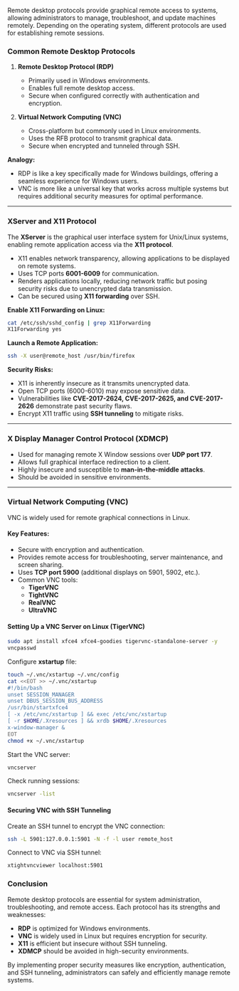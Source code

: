 Remote desktop protocols provide graphical remote access to systems, allowing administrators to manage, troubleshoot, and update machines remotely. Depending on the operating system, different protocols are used for establishing remote sessions.

### **Common Remote Desktop Protocols**

1. **Remote Desktop Protocol (RDP)**
    
    - Primarily used in Windows environments.
    - Enables full remote desktop access.
    - Secure when configured correctly with authentication and encryption.
2. **Virtual Network Computing (VNC)**
    
    - Cross-platform but commonly used in Linux environments.
    - Uses the RFB protocol to transmit graphical data.
    - Secure when encrypted and tunneled through SSH.

**Analogy:**

- RDP is like a key specifically made for Windows buildings, offering a seamless experience for Windows users.
- VNC is more like a universal key that works across multiple systems but requires additional security measures for optimal performance.

---

### **XServer and X11 Protocol**

The **XServer** is the graphical user interface system for Unix/Linux systems, enabling remote application access via the **X11 protocol**.

- X11 enables network transparency, allowing applications to be displayed on remote systems.
- Uses TCP ports **6001-6009** for communication.
- Renders applications locally, reducing network traffic but posing security risks due to unencrypted data transmission.
- Can be secured using **X11 forwarding** over SSH.

**Enable X11 Forwarding on Linux:**

```bash
cat /etc/ssh/sshd_config | grep X11Forwarding
X11Forwarding yes
```

**Launch a Remote Application:**

```bash
ssh -X user@remote_host /usr/bin/firefox
```

**Security Risks:**

- X11 is inherently insecure as it transmits unencrypted data.
- Open TCP ports (6000-6010) may expose sensitive data.
- Vulnerabilities like **CVE-2017-2624, CVE-2017-2625, and CVE-2017-2626** demonstrate past security flaws.
- Encrypt X11 traffic using **SSH tunneling** to mitigate risks.

---

### **X Display Manager Control Protocol (XDMCP)**

- Used for managing remote X Window sessions over **UDP port 177**.
- Allows full graphical interface redirection to a client.
- Highly insecure and susceptible to **man-in-the-middle attacks**.
- Should be avoided in sensitive environments.

---

### **Virtual Network Computing (VNC)**

VNC is widely used for remote graphical connections in Linux.

#### **Key Features:**

- Secure with encryption and authentication.
- Provides remote access for troubleshooting, server maintenance, and screen sharing.
- Uses **TCP port 5900** (additional displays on 5901, 5902, etc.).
- Common VNC tools:
    - **TigerVNC**
    - **TightVNC**
    - **RealVNC**
    - **UltraVNC**

#### **Setting Up a VNC Server on Linux (TigerVNC)**

```bash
sudo apt install xfce4 xfce4-goodies tigervnc-standalone-server -y
vncpasswd
```

Configure **xstartup** file:

```bash
touch ~/.vnc/xstartup ~/.vnc/config
cat <<EOT >> ~/.vnc/xstartup
#!/bin/bash
unset SESSION_MANAGER
unset DBUS_SESSION_BUS_ADDRESS
/usr/bin/startxfce4
[ -x /etc/vnc/xstartup ] && exec /etc/vnc/xstartup
[ -r $HOME/.Xresources ] && xrdb $HOME/.Xresources
x-window-manager &
EOT
chmod +x ~/.vnc/xstartup
```

Start the VNC server:

```bash
vncserver
```

Check running sessions:

```bash
vncserver -list
```

#### **Securing VNC with SSH Tunneling**

Create an SSH tunnel to encrypt the VNC connection:

```bash
ssh -L 5901:127.0.0.1:5901 -N -f -l user remote_host
```

Connect to VNC via SSH tunnel:

```bash
xtightvncviewer localhost:5901
```

### **Conclusion**

Remote desktop protocols are essential for system administration, troubleshooting, and remote access. Each protocol has its strengths and weaknesses:

- **RDP** is optimized for Windows environments.
- **VNC** is widely used in Linux but requires encryption for security.
- **X11** is efficient but insecure without SSH tunneling.
- **XDMCP** should be avoided in high-security environments.

By implementing proper security measures like encryption, authentication, and SSH tunneling, administrators can safely and efficiently manage remote systems.